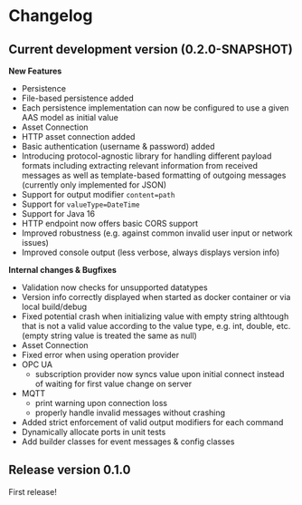 # Changelog

## Current development version (0.2.0-SNAPSHOT)

**New Features**
*   Persistence
*   File-based persistence added
*   Each persistence implementation can now be configured to use a given AAS model as initial value
*   Asset Connection
*   HTTP asset connection added
*   Basic authentication (username & password) added
*   Introducing protocol-agnostic library for handling different payload formats including extracting relevant information from received messages as well as template-based formatting of outgoing messages (currently only implemented for JSON)
*   Support for output modifier `content=path`
*   Support for `valueType=DateTime`
*   Support for Java 16
*   HTTP endpoint now offers basic CORS support
*   Improved robustness (e.g. against common invalid user input or network issues)
*   Improved console output (less verbose, always displays version info)

**Internal changes & Bugfixes**
*   Validation now checks for unsupported datatypes
*   Version info correctly displayed when started as docker container or via local build/debug
*   Fixed potential crash when initializing value with empty string althtough that is not a valid value according to the value type, e.g. int, double, etc. (empty string value is treated the same as null)
*   Asset Connection
*   Fixed error when using operation provider
*   OPC UA
	*   subscription provider now syncs value upon initial connect instead of waiting for first value change on server
*   MQTT
	*   print warning upon connection loss
	*   properly handle invalid messages without crashing
*   Added strict enforcement of valid output modifiers for each command
*   Dynamically allocate ports in unit tests
*   Add builder classes for event messages & config classes

## Release version 0.1.0

First release!
